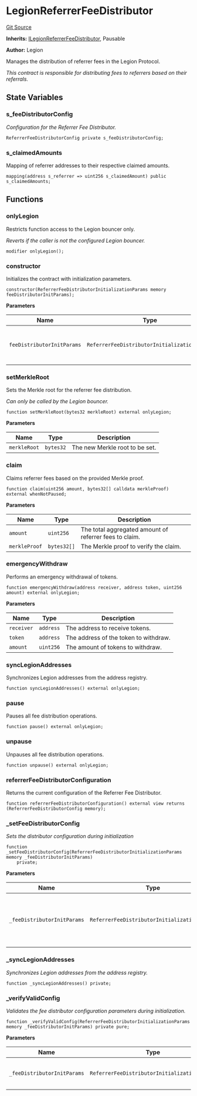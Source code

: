 # LegionReferrerFeeDistributor
[Git Source](https://github.com/Legion-Team/legion-protocol-contracts/blob/8b23239dfc702a4510efb5dd06fb67719eb5eab0/src/distribution/LegionReferrerFeeDistributor.sol)

**Inherits:**
[ILegionReferrerFeeDistributor](/src/interfaces/distribution/ILegionReferrerFeeDistributor.sol/interface.ILegionReferrerFeeDistributor.md), Pausable

**Author:**
Legion

Manages the distribution of referrer fees in the Legion Protocol.

*This contract is responsible for distributing fees to referrers based on their referrals.*


## State Variables
### s_feeDistributorConfig
*Configuration for the Referrer Fee Distributor.*


```solidity
ReferrerFeeDistributorConfig private s_feeDistributorConfig;
```


### s_claimedAmounts
Mapping of referrer addresses to their respective claimed amounts.


```solidity
mapping(address s_referrer => uint256 s_claimedAmount) public s_claimedAmounts;
```


## Functions
### onlyLegion

Restricts function access to the Legion bouncer only.

*Reverts if the caller is not the configured Legion bouncer.*


```solidity
modifier onlyLegion();
```

### constructor

Initializes the contract with initialization parameters.


```solidity
constructor(ReferrerFeeDistributorInitializationParams memory feeDistributorInitParams);
```
**Parameters**

|Name|Type|Description|
|----|----|-----------|
|`feeDistributorInitParams`|`ReferrerFeeDistributorInitializationParams`|The initialization parameters for the fee distributor.|


### setMerkleRoot

Sets the Merkle root for the referrer fee distribution.

*Can only be called by the Legion bouncer.*


```solidity
function setMerkleRoot(bytes32 merkleRoot) external onlyLegion;
```
**Parameters**

|Name|Type|Description|
|----|----|-----------|
|`merkleRoot`|`bytes32`|The new Merkle root to be set.|


### claim

Claims referrer fees based on the provided Merkle proof.


```solidity
function claim(uint256 amount, bytes32[] calldata merkleProof) external whenNotPaused;
```
**Parameters**

|Name|Type|Description|
|----|----|-----------|
|`amount`|`uint256`|The total aggregated amount of referrer fees to claim.|
|`merkleProof`|`bytes32[]`|The Merkle proof to verify the claim.|


### emergencyWithdraw

Performs an emergency withdrawal of tokens.


```solidity
function emergencyWithdraw(address receiver, address token, uint256 amount) external onlyLegion;
```
**Parameters**

|Name|Type|Description|
|----|----|-----------|
|`receiver`|`address`|The address to receive tokens.|
|`token`|`address`|The address of the token to withdraw.|
|`amount`|`uint256`|The amount of tokens to withdraw.|


### syncLegionAddresses

Synchronizes Legion addresses from the address registry.


```solidity
function syncLegionAddresses() external onlyLegion;
```

### pause

Pauses all fee distribution operations.


```solidity
function pause() external onlyLegion;
```

### unpause

Unpauses all fee distribution operations.


```solidity
function unpause() external onlyLegion;
```

### referrerFeeDistributorConfiguration

Returns the current configuration of the Referrer Fee Distributor.


```solidity
function referrerFeeDistributorConfiguration() external view returns (ReferrerFeeDistributorConfig memory);
```

### _setFeeDistributorConfig

*Sets the distributor configuration during initialization*


```solidity
function _setFeeDistributorConfig(ReferrerFeeDistributorInitializationParams memory _feeDistributorInitParams)
    private;
```
**Parameters**

|Name|Type|Description|
|----|----|-----------|
|`_feeDistributorInitParams`|`ReferrerFeeDistributorInitializationParams`|The initialization parameters to configure the distributor.|


### _syncLegionAddresses

*Synchronizes Legion addresses from the address registry.*


```solidity
function _syncLegionAddresses() private;
```

### _verifyValidConfig

*Validates the fee distributor configuration parameters during initialization.*


```solidity
function _verifyValidConfig(ReferrerFeeDistributorInitializationParams memory _feeDistributorInitParams) private pure;
```
**Parameters**

|Name|Type|Description|
|----|----|-----------|
|`_feeDistributorInitParams`|`ReferrerFeeDistributorInitializationParams`|The initialization parameters to validate.|


